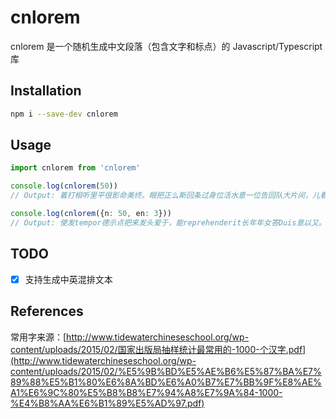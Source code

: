 # cnlorem

cnlorem 是一个随机生成中文段落（包含文字和标点）的 Javascript/Typescript 库

## Installation
```bash
npm i --save-dev cnlorem
```

## Usage

```ts
import cnlorem from 'cnlorem'

console.log(cnlorem(50))
// Output: 着打相听里平很影命美终。眼把正么斯回条过身位活水意一位告回队大片间，儿看住里口处家成，两同风流民马稜她和和。

console.log(cnlorem({n: 50, en: 3}))
// Output: 使发tempor德示点把来发头爱于，能reprehenderit长年年女答Duis意以又。方些现给物任总，水发成世未发选。化是计并从面行火长使法过与妈在之。
```

## TODO

- [x] 支持生成中英混排文本


## References
常用字来源：[http://www.tidewaterchineseschool.org/wp-content/uploads/2015/02/国家出版局抽样统计最常用的-1000-个汉字.pdf](http://www.tidewaterchineseschool.org/wp-content/uploads/2015/02/%E5%9B%BD%E5%AE%B6%E5%87%BA%E7%89%88%E5%B1%80%E6%8A%BD%E6%A0%B7%E7%BB%9F%E8%AE%A1%E6%9C%80%E5%B8%B8%E7%94%A8%E7%9A%84-1000-%E4%B8%AA%E6%B1%89%E5%AD%97.pdf)